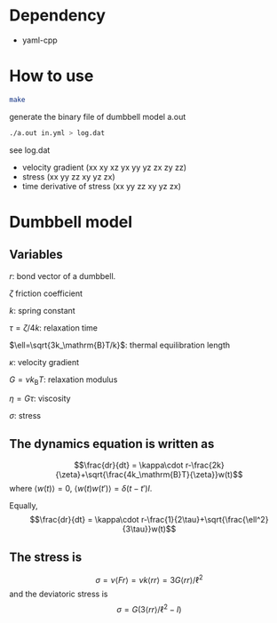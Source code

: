 
# Dependency
- yaml-cpp

# How to use
~~~bash
make
~~~
generate the binary file of dumbbell model a.out
~~~bash
./a.out in.yml > log.dat
~~~
see log.dat
- velocity gradient (xx xy xz yx yy yz zx zy zz)
- stress (xx yy zz xy yz zx)
- time derivative of stress (xx yy zz xy yz zx)

# Dumbbell model

## Variables

$r$: bond vector of a dumbbell.

$\zeta$ friction coefficient

$k$: spring constant

$\tau=\zeta/4k$: relaxation time

$\ell=\sqrt{3k_\mathrm{B}T/k}$: thermal equilibration length

$\kappa$: velocity gradient

$G=\nu k_\mathrm{B}T$: relaxation modulus

$\eta=G\tau$: viscosity

$\sigma$: stress

## The dynamics equation is written as
$$\frac{dr}{dt} = \kappa\cdot r-\frac{2k}{\zeta}+\sqrt{\frac{4k_\mathrm{B}T}{\zeta}}w(t)$$
where $\langle w(t)\rangle=0$, $\langle w(t)w(t')\rangle=\delta(t-t')I$.

Equally,
$$\frac{dr}{dt} = \kappa\cdot r-\frac{1}{2\tau}+\sqrt{\frac{\ell^2}{3\tau}}w(t)$$

## The stress is
$$\sigma = \nu \langle F r\rangle = \nu k\langle r r\rangle=3G\langle rr\rangle/\ell^2$$
and the deviatoric stress is 
$$\sigma = G(3\langle rr\rangle/\ell^2-I)$$
